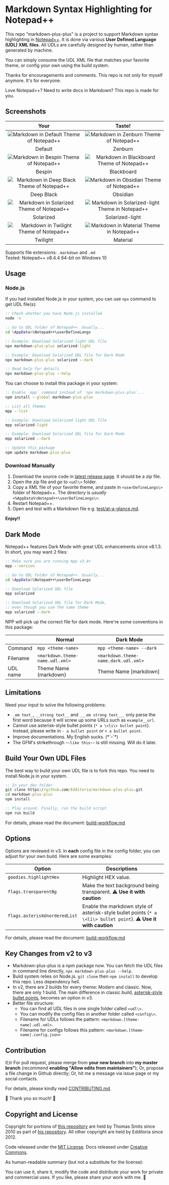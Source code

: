 # Markdown Syntax Highlighting for Notepad++

This repo "markdown-plus-plus" is a project to support Markdown syntax highlighting in [Notepad++][npp_site]. It is done via various **User Defined Language (UDL) XML files**. All UDLs are carefully designed by human, rather than generated by machine.

You can simply consume the UDL XML file that matches your favorite theme, or config your own using the build system.

Thanks for encouragements and comments. This repo is not only for myself anymore. It's for everyone.

Love Notepad++? Need to write docs in Markdown? This repo is made for you.

## Screenshots

| Your | Taste! |
|:----:|:------:|
| ![Markdown in Default Theme of Notepad++][screen_default] | ![Markdown in Zenburn Theme of Notepad++][screen_zenburn] |
| Default | Zenburn |
| ![Markdown in Bespin Theme of Notepad++][screen_bespin] | ![Markdown in Blackboard Theme of Notepad++][screen_blackboard] |
| Bespin | Blackboard |
| ![Markdown in Deep Black Theme of Notepad++][screen_deep_black] | ![Markdown in Obsidian Theme of Notepad++][screen_obsidian] |
| Deep Black | Obsidian |
| ![Markdown in Solarized Theme of Notepad++][screen_solarized] | ![Markdown in Solarized-light Theme in Notepad++][screen_solarized_light] |
| Solarized | Solarized-light |
| ![Markdown in Twilight Theme of Notepad++][screen_twilight] | ![Markdown in Material Theme in Notepad++][screen_material] |
| Twilight | Material |

Supports file extensions: `.markdown` and `.md`<br>
Tested: Notepad++ v8.4.4 64-bit on Windows 10

## Usage

### Node.js

If you had installed Node.js in your system, you can use `npx` command to get UDL file(s):

```cmd
:: Check whether you have Node.js installed
node -v

:: Go to UDL folder of Notepad++. Usually...
cd %AppData%\Notepad++\userDefineLangs

:: Example: Download Solarized-light UDL file
npx markdown-plus-plus solarized-light

:: Example: Download Solarized UDL file for Dark Mode
npx markdown-plus-plus solarized --dark

:: Read help for details
npx markdown-plus-plus --help
```

You can choose to install this package in your system:

```cmd
:: Enable `mpp` command instead of `npx markdown-plus-plus`...
npm install --global markdown-plus-plus

:: List all themes
mpp --list

:: Example: Download Solarized-light UDL file
mpp solarized-light

:: Example: Download Solarized UDL file for Dark Mode
mpp solarized --dark

:: Update this package
npm update markdown-plus-plus
```

### Download Manually

1. Download the source code in [latest release page][latest_release]. It should be a zip file.
1. Open the zip file and go to `<udl\>` folder.
1. Copy a XML file of your favorite theme, and paste in `<userDefineLangs\>` folder of Notepad++. The directory is *usually* `<%AppData%\Notepad++\userDefineLangs\>`.
1. Restart Notepad++.
1. Open and test with a Markdown file e.g. [test/at-a-glance.md](test/at-a-glance.md).

**Enjoy!!**

## Dark Mode

Notepad++ features Dark Mode with great UDL enhancements since v8.1.3. In short, you may want 2 files:

```cmd
:: Make sure you are running mpp v3.4+
mpp --version

:: Go to UDL folder of Notepad++. Usually...
cd %AppData%\Notepad++\userDefineLangs

:: Download Solarized UDL file
mpp solarized

:: Download Solarized UDL file for Dark Mode,
:: even though you use the same theme
mpp solarized --dark
```

NPP will pick up the correct file for dark mode. Here're some conventions in this package:

|          | Normal | Dark Mode |
| -------- | ------ | --------- |
| Command  | `mpp <theme-name>` | `mpp <theme-name> --dark` |
| Filename | `<markdown.theme-name.udl.xml>` | `<markdown.theme-name.dark.udl.xml>` |
| UDL name | Theme Name (markdown) | Theme Name \[markdown\] |

## Limitations

Need your input to solve the following problems:

- `_em text_`, `__strong text__` and `___em strong text___` only parse the first word because it will screw up some URLs such as `example__url`.
- Cannot use asterisk-style bullet points (`* a \<li\> bullet point`). Instead, please write in `- a bullet point` or `+ a bullet point`.
- Improve documentations. My English sucks. (\*´ｰ\`\*)
- The GFM's strikethrough `~~like this~~` is still missing. Will do it later.

## Build Your Own UDL Files

The best way to build your own UDL file is to fork this repo. You need to install Node.js in your system.

```cmd
:: In your dev folder
git clone https://github.com/Edditoria/markdown-plus-plus.git
cd markdown-plus-plus
npm install

:: Play around. Finally, run the build script
npm run build
```

For details, please read the document: [build-workflow.md](docs/build-workflow.md)

## Options

Options are reviewed in v3. In **each** config file in the config folder, you can adjust for your own build. Here are some examples:

| Option | Descriptions |
| ------ | ------------ |
| `goodies.highlightHex` | Highlight HEX value. |
| `flags.transparentBg` | Make the text background being transparent. :warning: **Use it with caution** |
| `flags.asteriskUnorderedList` | Enable the markdown style of asterisk-style bullet points (`* a \<li\> bullet point`). :warning: **Use it with caution** |

For details, please read the document: [build-workflow.md](docs/build-workflow.md)

## Key Changes from v2 to v3

- Markdown-plus-plus is a npm package now. You can fetch the UDL files in command line directly, `npx markdown-plus-plus --help`.
- Build system relies on Node.js. `git clone` then `npm install` to develop this repo. Less dependency hell.
- In v2, there are 2 builds for every theme: Modern and classic. Now, there are only 1 build. The main difference in classic build, [asterisk-style bullet points][end_of_v2], becomes an option in v3.
- Better file structure:
	- You can find all UDL files in one single folder called `<udl\>`.
	- You can modify the config files in another folder called `<config\>`.
	- Filename for UDLs follows the pattern: `<markdown.[theme-name].udl.xml>`.
	- Filename for configs follows this pattern: `<markdown.[theme-name].config.json>`

## Contribution

*tl;tr* For pull request, please merge from **your new branch** into **my master branch** (recommend **enabling "Allow edits from maintainers"**); Or, propose a file change in Github directly; Or, hit me a message via issue page or my social contacts.

For details, please kindly read [CONTRIBUTING.md](https://github.com/Edditoria/.github/blob/main/CONTRIBUTING.md).

:beer: Thank you so much! :pray:

## Copyright and License

Copyright for portions of [this repository][this_repo] are held by Thomas Smits since 2010 as part of [his repository][thomsmits_repo]. All other copyright are held by Edditoria since 2012.

Code released under the [MIT License](LICENSE.txt). Docs released under [Creative Commons](https://creativecommons.org/licenses/by/4.0/).

As human-readable summary (but not a substitute for the license):

You can use it, share it, modify the code and distribute your work for private and commercial uses. If you like, please share your work with me. :pizza:


[screen_default]: docs/images/themes/default-screenshot.png "Markdown in Default Theme of Notepad++"
[screen_zenburn]: docs/images/themes/zenburn-screenshot.png "Markdown in Zenburn Theme of Notepad++"
[screen_bespin]: docs/images/themes/bespin-screenshot.png "Markdown in Bespin Theme of Notepad++"
[screen_blackboard]: docs/images/themes/blackboard-screenshot.png "Markdown in Blackboard Theme of Notepad++"
[screen_deep_black]: docs/images/themes/deep-black-screenshot.png "Markdown in Deep Black Theme of Notepad++"
[screen_obsidian]: docs/images/themes/obsidian-screenshot.png "Markdown in Obsidian Theme of Notepad++"
[screen_solarized]: docs/images/themes/solarized-screenshot.png "Markdown in Solarized Theme of Notepad++"
[screen_solarized_light]: docs/images/themes/solarized-light-screenshot.png "Markdown in Solarized-light Theme of Notepad++"
[screen_twilight]: docs/images/themes/twilight-screenshot.png "Markdown in Twilight Theme of Notepad++"
[screen_material]: docs/images/themes/material-screenshot.png "Markdown in Material Theme of Notepad++"

[npp_site]: https://notepad-plus-plus.org
[end_of_v2]: https://github.com/Edditoria/markdown-plus-plus/tree/checkpoint/end-of-v2#step-zero-pick-your-side
[latest_release]: https://github.com/Edditoria/markdown-plus-plus/releases/latest
[this_repo]: https://github.com/Edditoria/markdown-plus-plus
[thomsmits_repo]: https://github.com/thomsmits/markdown_npp
